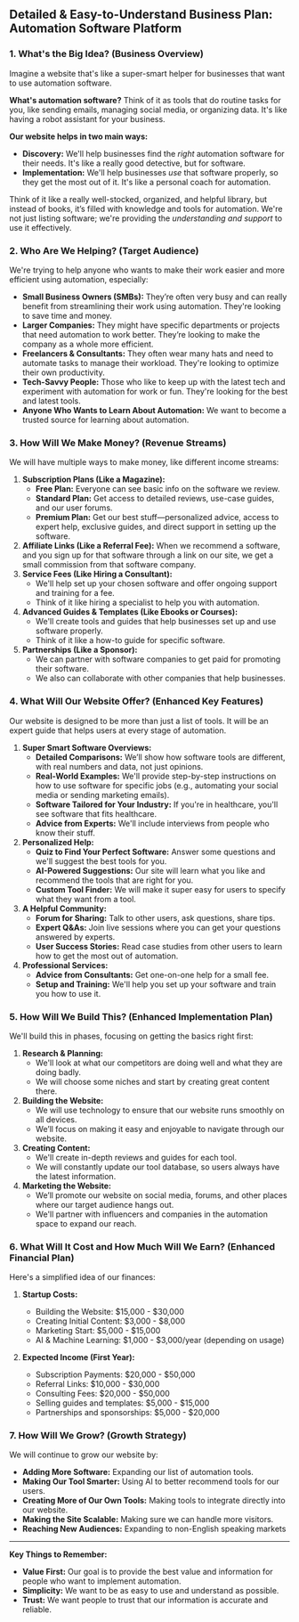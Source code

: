 
## **Detailed & Easy-to-Understand Business Plan: Automation Software Platform**

### **1. What's the Big Idea? (Business Overview)**

Imagine a website that's like a super-smart helper for businesses that want to use automation software.

**What's automation software?** Think of it as tools that do routine tasks for you, like sending emails, managing social media, or organizing data. It's like having a robot assistant for your business.

**Our website helps in two main ways:**

*   **Discovery:** We'll help businesses find the *right* automation software for their needs. It's like a really good detective, but for software.
*   **Implementation:** We'll help businesses *use* that software properly, so they get the most out of it. It's like a personal coach for automation.

Think of it like a really well-stocked, organized, and helpful library, but instead of books, it’s filled with knowledge and tools for automation. We're not just listing software; we're providing the *understanding and support* to use it effectively.

### **2. Who Are We Helping? (Target Audience)**

We're trying to help anyone who wants to make their work easier and more efficient using automation, especially:

*   **Small Business Owners (SMBs):** They’re often very busy and can really benefit from streamlining their work using automation. They're looking to save time and money.
*   **Larger Companies:** They might have specific departments or projects that need automation to work better. They’re looking to make the company as a whole more efficient.
*   **Freelancers & Consultants:** They often wear many hats and need to automate tasks to manage their workload. They're looking to optimize their own productivity.
*   **Tech-Savvy People:** Those who like to keep up with the latest tech and experiment with automation for work or fun. They're looking for the best and latest tools.
*   **Anyone Who Wants to Learn About Automation:** We want to become a trusted source for learning about automation.

### **3. How Will We Make Money? (Revenue Streams)**

We will have multiple ways to make money, like different income streams:

1.  **Subscription Plans (Like a Magazine):**
    *   **Free Plan:** Everyone can see basic info on the software we review.
    *   **Standard Plan:** Get access to detailed reviews, use-case guides, and our user forums.
    *   **Premium Plan:** Get our best stuff—personalized advice, access to expert help, exclusive guides, and direct support in setting up the software.
2.  **Affiliate Links (Like a Referral Fee):** When we recommend a software, and you sign up for that software through a link on our site, we get a small commission from that software company.
3.  **Service Fees (Like Hiring a Consultant):**
    *   We'll help set up your chosen software and offer ongoing support and training for a fee.
    *   Think of it like hiring a specialist to help you with automation.
4.  **Advanced Guides & Templates (Like Ebooks or Courses):**
    *   We'll create tools and guides that help businesses set up and use software properly.
    *   Think of it like a how-to guide for specific software.
5.  **Partnerships (Like a Sponsor):**
    *   We can partner with software companies to get paid for promoting their software.
    *   We also can collaborate with other companies that help businesses.

### **4. What Will Our Website Offer? (Enhanced Key Features)**

Our website is designed to be more than just a list of tools. It will be an expert guide that helps users at every stage of automation.

1.  **Super Smart Software Overviews:**
    *   **Detailed Comparisons:** We’ll show how software tools are different, with real numbers and data, not just opinions.
    *   **Real-World Examples:** We'll provide step-by-step instructions on how to use software for specific jobs (e.g., automating your social media or sending marketing emails).
    *   **Software Tailored for Your Industry:** If you're in healthcare, you'll see software that fits healthcare.
    *   **Advice from Experts:** We'll include interviews from people who know their stuff.
2.  **Personalized Help:**
    *   **Quiz to Find Your Perfect Software:** Answer some questions and we'll suggest the best tools for you.
    *   **AI-Powered Suggestions:** Our site will learn what you like and recommend the tools that are right for you.
    *   **Custom Tool Finder:** We will make it super easy for users to specify what they want from a tool.
3.  **A Helpful Community:**
    *   **Forum for Sharing:** Talk to other users, ask questions, share tips.
    *   **Expert Q&As:** Join live sessions where you can get your questions answered by experts.
    *   **User Success Stories:** Read case studies from other users to learn how to get the most out of automation.
4.  **Professional Services:**
    *   **Advice from Consultants:** Get one-on-one help for a small fee.
    *   **Setup and Training:** We'll help you set up your software and train you how to use it.

### **5. How Will We Build This? (Enhanced Implementation Plan)**

We'll build this in phases, focusing on getting the basics right first:

1.  **Research & Planning:**
    *   We'll look at what our competitors are doing well and what they are doing badly.
    *   We will choose some niches and start by creating great content there.
2.  **Building the Website:**
    *   We will use technology to ensure that our website runs smoothly on all devices.
    *   We’ll focus on making it easy and enjoyable to navigate through our website.
3.  **Creating Content:**
    *   We'll create in-depth reviews and guides for each tool.
    *   We will constantly update our tool database, so users always have the latest information.
4.  **Marketing the Website:**
    *   We’ll promote our website on social media, forums, and other places where our target audience hangs out.
    *   We'll partner with influencers and companies in the automation space to expand our reach.

### **6. What Will It Cost and How Much Will We Earn? (Enhanced Financial Plan)**

Here's a simplified idea of our finances:

1.  **Startup Costs:**
    *   Building the Website: $15,000 - $30,000
    *   Creating Initial Content: $3,000 - $8,000
    *   Marketing Start: $5,000 - $15,000
    *   AI & Machine Learning: $1,000 - $3,000/year (depending on usage)

2.  **Expected Income (First Year):**
    *   Subscription Payments: $20,000 - $50,000
    *   Referral Links: $10,000 - $30,000
    *   Consulting Fees: $20,000 - $50,000
    *   Selling guides and templates: $5,000 - $15,000
    *   Partnerships and sponsorships: $5,000 - $20,000

### **7. How Will We Grow? (Growth Strategy)**

We will continue to grow our website by:

*   **Adding More Software:** Expanding our list of automation tools.
*   **Making Our Tool Smarter:** Using AI to better recommend tools for our users.
*   **Creating More of Our Own Tools:** Making tools to integrate directly into our website.
*   **Making the Site Scalable:** Making sure we can handle more visitors.
*   **Reaching New Audiences:** Expanding to non-English speaking markets

---

**Key Things to Remember:**

*   **Value First:** Our goal is to provide the best value and information for people who want to implement automation.
*   **Simplicity:** We want to be as easy to use and understand as possible.
*   **Trust:** We want people to trust that our information is accurate and reliable.
